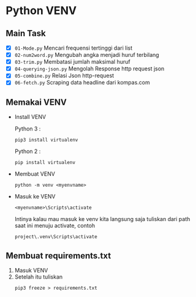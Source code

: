 # Python VENV
## Main Task
- [x] `01-Mode.py` Mencari frequensi tertinggi dari list
- [x] `02-num2word.py` Mengubah angka menjadi huruf terbilang
- [x] `03-trim.py` Membatasi jumlah maksimal huruf
- [x] `04-querying-json.py` Mengolah Response http request json
- [x] `05-combine.py` Relasi Json http-request
- [x] `06-fetch.py` Scraping data headline dari kompas.com

## Memakai VENV
- Install VENV

    Python 3 :
    ```
    pip3 install virtualenv
    ```
    Python 2 :

    ```
    pip install virtualenv
    ```
- Membuat VENV
    ```
    python -m venv <myenvname> 
    ```
- Masuk ke VENV
    ```
    <myenvname>\Scripts\activate
    ```
    Intinya kalau mau masuk ke venv kita langsung saja tuliskan dari path saat ini menuju activate, contoh 
    ```
    project\.venv\Scripts\activate
    ```
## Membuat requirements.txt
1. Masuk VENV
2. Setelah itu tuliskan
    ```
    pip3 freeze > requirements.txt
    ```

